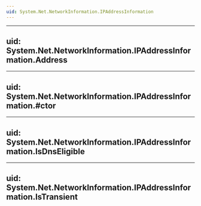 ```yaml
---
uid: System.Net.NetworkInformation.IPAddressInformation
---
```


---
uid: System.Net.NetworkInformation.IPAddressInformation.Address
---

---
uid: System.Net.NetworkInformation.IPAddressInformation.#ctor
---

---
uid: System.Net.NetworkInformation.IPAddressInformation.IsDnsEligible
---

---
uid: System.Net.NetworkInformation.IPAddressInformation.IsTransient
---
